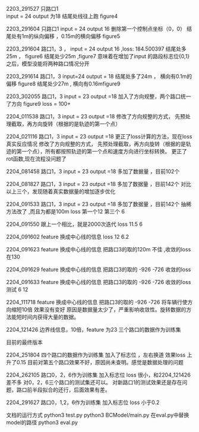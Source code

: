 
2203_291527
只路口1  
input = 24
output 为18
结尾处线往上跑
figure4

2203_291604
只路口1 
input = 24
output 16 删除第一个控制点坐标（0，0）
结尾处有1m的纵向偏移 ，0.15m的横向偏移
figure5

2203_291604
路口1，3 ， 
input = 24
output 16  ,loss: 184.500397
结尾处多25m  ， figure6
结尾处少25m   ,figure7
意味着在增加了input 的路段标志位{0,1}之后，模型没能将两种路口情况分开


2203_291614
路口1，3
input=24
output = 18
结尾处多了24m ， 横向有0.1m的偏移  figure8
结尾处少27m   , 横向有0.16mfigure9




2203_302055
路口1，3
input = 23
output =18
加入了方向规整，两个路口统一了方向   figure9
loss = 100+


2204_011538
路口1，3
input = 23
output =18
修改了方向规整的方式， 先预处理截取，再方向旋转（根据的是轨迹的第一个点）


2204_021116
路口1，3
input = 23
output =18
更正了loss计算的方法，现在loss真实反应情况
修改了方向规整的方式， 先预处理截取，再方向旋转（根据的是轨迹的第一个点），所有都按照轨迹的第一个点和速度方向进行坐标转换。
更正了rot函数,现在流程没问题了



2204_081458
路口1，3
input = 23
output =18
多加了数据量 ，目前102个

2204_081827
路口1，3
input = 23
output =18
多加了数据量 ，目前142个
对比以上三个，发现随着真实数据量的增加逐步优化


2204_091533
路口1，3
input = 23
output =18
多加了数据量 ，目前142个
抽稀方法改了 ,而且为都是100m
loss 第一个12 第三个 6

2204_091550
跟上一个相比，就是2000次迭代
loss   11.5  6

2204_091602
feature 换成中心线的信息
loss 12 6.2


2204_091623
feature 换成中心线的信息
把路口3的取的120m
不佳 ,收敛的loss在130


2204_091629
feature 换成中心线的信息
把路口3的取的 -926 -726
收敛的loss


2204_091633
feature 换成中心线的信息
把路口3的取的 -926 -726
收敛的loss
测试 6 12 


2204_111718
feature 换成中心线的信息
把路口3的取的 -926 -726
将车辆行使方向缩短10倍
效果没有变好
原因是数据量太少了，严重影响收敛性。旋转数据的方法能短时间内获得大量的数据。




2204_121426
边界线信息，10倍，feature 为23
三个路口的数据作为训练集

目前的最终版本


2204_251804
四个路口的数据作为训练集
加入了标志位 ，左右换道
效果loss 上升了0.15
目前对第五个路口效果不好，原因尚未查明。感觉是数据处理的问题




2204_262105
路口0，2，6作为训练集
加入标志位
loss 很小，和2204_121426差不多
对0，2，6三个路口的测试集还可以。
对新路口1的测试效果还是存在问题，路口前半段拟合的还行，后面效果有差。





2204_291627
路口0，1,2，6作为训练集
加入标志位
loss 小于0.2





文档的运行方式
python3 test.py
python3 BCModel/main.py
在eval.py中替换model的路径
python3 eval.py





